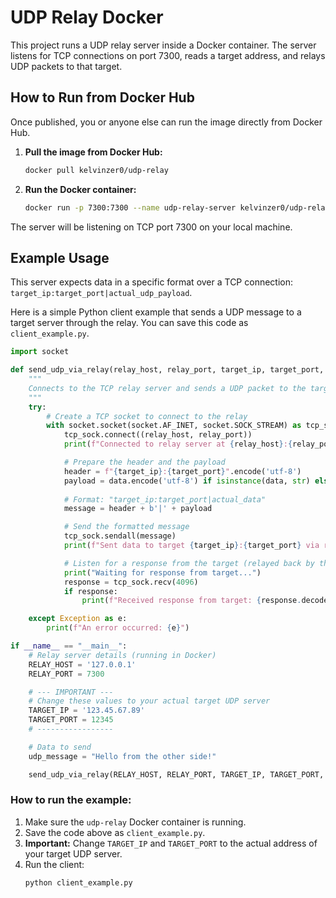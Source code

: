 # UDP Relay Docker

This project runs a UDP relay server inside a Docker container. The server listens for TCP connections on port 7300, reads a target address, and relays UDP packets to that target.



## How to Run from Docker Hub

Once published, you or anyone else can run the image directly from Docker Hub.

1.  **Pull the image from Docker Hub:**

    ```bash
    docker pull kelvinzer0/udp-relay
    ```

2.  **Run the Docker container:**

    ```bash
    docker run -p 7300:7300 --name udp-relay-server kelvinzer0/udp-relay
    ```

The server will be listening on TCP port 7300 on your local machine.

## Example Usage

This server expects data in a specific format over a TCP connection: `target_ip:target_port|actual_udp_payload`.

Here is a simple Python client example that sends a UDP message to a target server through the relay. You can save this code as `client_example.py`.

```python
import socket

def send_udp_via_relay(relay_host, relay_port, target_ip, target_port, data):
    """
    Connects to the TCP relay server and sends a UDP packet to the target.
    """
    try:
        # Create a TCP socket to connect to the relay
        with socket.socket(socket.AF_INET, socket.SOCK_STREAM) as tcp_sock:
            tcp_sock.connect((relay_host, relay_port))
            print(f"Connected to relay server at {relay_host}:{relay_port}")

            # Prepare the header and the payload
            header = f"{target_ip}:{target_port}".encode('utf-8')
            payload = data.encode('utf-8') if isinstance(data, str) else data
            
            # Format: "target_ip:target_port|actual_data"
            message = header + b'|' + payload

            # Send the formatted message
            tcp_sock.sendall(message)
            print(f"Sent data to target {target_ip}:{target_port} via relay.")

            # Listen for a response from the target (relayed back by the server)
            print("Waiting for response from target...")
            response = tcp_sock.recv(4096)
            if response:
                print(f"Received response from target: {response.decode('utf-8', 'ignore')}")

    except Exception as e:
        print(f"An error occurred: {e}")

if __name__ == "__main__":
    # Relay server details (running in Docker)
    RELAY_HOST = '127.0.0.1'
    RELAY_PORT = 7300

    # --- IMPORTANT ---
    # Change these values to your actual target UDP server
    TARGET_IP = '123.45.67.89' 
    TARGET_PORT = 12345        
    # -----------------

    # Data to send
    udp_message = "Hello from the other side!"

    send_udp_via_relay(RELAY_HOST, RELAY_PORT, TARGET_IP, TARGET_PORT, udp_message)
```

### How to run the example:

1.  Make sure the `udp-relay` Docker container is running.
2.  Save the code above as `client_example.py`.
3.  **Important:** Change `TARGET_IP` and `TARGET_PORT` to the actual address of your target UDP server.
4.  Run the client:
    ```bash
    python client_example.py
    ```

